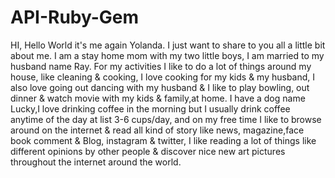# API-Ruby-Gem
HI, Hello World it's me again Yolanda. I just want to share to you all a little bit about me. I am a stay home mom with my two little boys, I am married to my husband name Ray. For my activities I like to do a lot of things around my house, like cleaning & cooking, I love cooking for my kids & my husband, I also love going out dancing with my husband & I like to play bowling, out dinner & watch movie with my kids & family,at home. I have a dog name Lucky,I love drinking coffee in the morning but I usually drink coffee anytime of the day at list 3-6 cups/day, and on my free time I like to browse around on the internet & read all kind of story like news, magazine,face book comment & Blog, instagram & twitter, I like reading a lot of things like different opinions by other people & discover nice new art pictures throughout the internet around the world.
